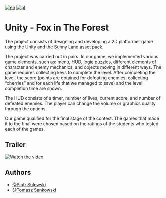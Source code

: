 [![en](https://img.shields.io/badge/lang-en-blue.svg)](https://github.com/peterprospl12/Fox-in-The-Forest/blob/main/README.md)
[![pl](https://img.shields.io/badge/lang-pl-red.svg)](https://github.com/peterprospl12/Fox-in-The-Forest/blob/main/README.pl.md)


# Unity - Fox in The Forest

The project consists of designing and developing a 2D platformer game using the Unity and the Sunny Land asset pack.

The project was carried out in pairs. In our game, we implemented various game elements, such as: menu, HUD, logic puzzles, different elements of character and enemy mechanics, and objects moving in different ways. 
The game requires collecting keys to complete the level. 
After completing the level, the score (points are obtained for defeating enemies, collecting “cherries” and for each life that we managed to save) and the level completion time are shown. 

The HUD consists of a timer, number of lives, current score, and number of defeated enemies. The player can change the volume or graphics quality through the options.

Our game qualified for the final stage of the contest. The games that made it to the final were chosen based on the ratings of the students who tested each of the games.
## Trailer



[![Watch the video](https://i.imgur.com/TAFxVx2.png)](https://youtu.be/XhBEN22He_g
)

## Authors

- [@Piotr Sulewski](https://github.com/peterprospl12)
- [@Tomasz Sankowski](https://www.github.com/tomaszsankowski)

